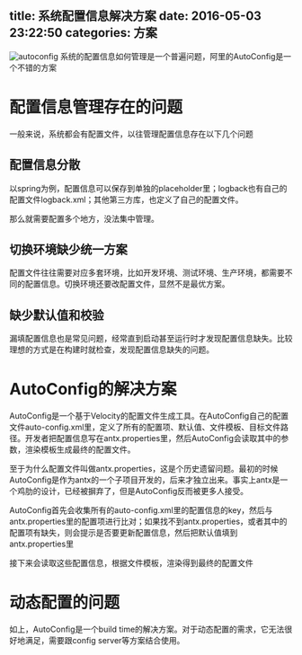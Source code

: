 title: 系统配置信息解决方案
date: 2016-05-03 23:22:50
categories: 方案
---
![autoconfig](http://pic.kyfxbl.com/a3.jpg)
系统的配置信息如何管理是一个普遍问题，阿里的AutoConfig是一个不错的方案
<!--more-->

# 配置信息管理存在的问题

一般来说，系统都会有配置文件，以往管理配置信息存在以下几个问题

## 配置信息分散

以spring为例，配置信息可以保存到单独的placeholder里；logback也有自己的配置文件logback.xml；其他第三方库，也定义了自己的配置文件。

那么就需要配置多个地方，没法集中管理。

## 切换环境缺少统一方案

配置文件往往需要对应多套环境，比如开发环境、测试环境、生产环境，都需要不同的配置信息。切换环境还要改配置文件，显然不是最优方案。

## 缺少默认值和校验

漏填配置信息也是常见问题，经常直到启动甚至运行时才发现配置信息缺失。比较理想的方式是在构建时就检查，发现配置信息缺失的问题。

# AutoConfig的解决方案

AutoConfig是一个基于Velocity的配置文件生成工具。在AutoConfig自己的配置文件auto-config.xml里，定义了所有的配置项、默认值、文件模板、目标文件路径。开发者把配置信息写在antx.properties里，然后AutoConfig会读取其中的参数，渲染模板生成最终的配置文件。

至于为什么配置文件叫做antx.properties，这是个历史遗留问题。最初的时候AutoConfig是作为antx的一个子项目开发的，后来才独立出来。事实上antx是一个鸡肋的设计，已经被摒弃了，但是AutoConfig反而被更多人接受。

AutoConfig首先会收集所有的auto-config.xml里的配置信息的key，然后与antx.properties里的配置项进行比对；如果找不到antx.properties，或者其中的配置项有缺失，则会提示是否要更新配置信息，然后把默认值填到antx.properties里

接下来会读取这些配置信息，根据文件模板，渲染得到最终的配置文件

# 动态配置的问题

如上，AutoConfig是一个build time的解决方案。对于动态配置的需求，它无法很好地满足，需要跟config server等方案结合使用。